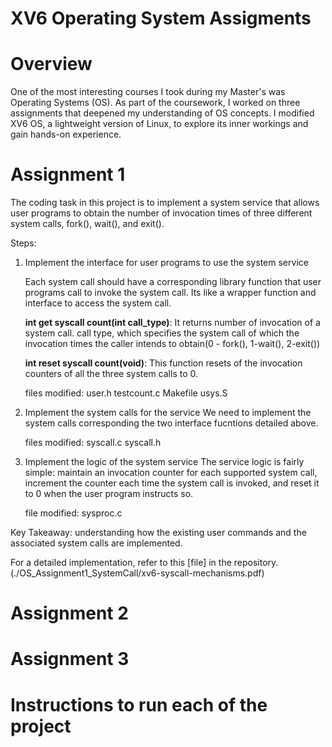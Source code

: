 # XV6 Operating System Assigments

# Overview
One of the most interesting courses I took during my Master's was Operating Systems (OS). As part of the coursework, I worked on three assignments that deepened my understanding of OS concepts. I modified XV6 OS, a lightweight version of Linux, to explore its inner workings and gain hands-on experience. 

# Assignment 1

The coding task in this project is to implement a system service that allows user programs to obtain the number of invocation times of three different system calls, fork(), wait(), and exit().

Steps:

1) Implement the interface for user programs to use the system service

    Each system call should have a corresponding library function that user programs call to invoke the system call. Its like a wrapper function and interface to access the system call.

    **int get syscall count(int call_type)**: It returns number of invocation of a system call. call type, which specifies the system call of which the invocation times the caller intends to obtain(0 - fork(), 1-wait(), 2-exit())

    **int reset syscall count(void)**: This function resets of the invocation counters of all the three system calls to 0.

    files modified:
        user.h
        testcount.c
        Makefile
        usys.S


2) Implement the system calls for the service
    We need to implement the system calls corresponding the two interface fucntions detailed above. 

    files modified:
    syscall.c
    syscall.h

3) Implement the logic of the system service
    The service logic is fairly simple: maintain an invocation counter for each supported system call, increment the counter each time the system call is invoked, and reset it to 0 when the user program instructs so.

    file modified:
    sysproc.c

Key Takeaway:
understanding how the existing user commands and the associated system calls
are implemented.


For a detailed implementation, refer to this [file] in the repository. (./OS_Assignment1_SystemCall/xv6-syscall-mechanisms.pdf)


# Assignment 2



# Assignment 3


# Instructions to run each of the project


